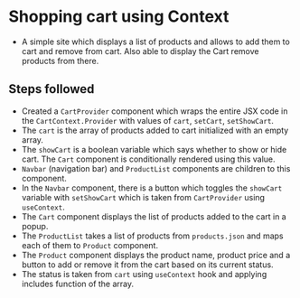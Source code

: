 # Shopping cart using Context

- A simple site which displays a list of products and allows to add them to cart and remove from cart. Also able to display the Cart remove products from there.

## Steps followed

- Created a `CartProvider` component which wraps the entire JSX code in the `CartContext.Provider` with values of `cart`, `setCart`, `setShowCart`.
- The `cart` is the array of products added to cart initialized with an empty array.
- The `showCart` is a boolean variable which says whether to show or hide cart. The `Cart` component is conditionally rendered using this value.
- `Navbar` (navigation bar) and `ProductList` components are children to this component.
- In the `Navbar` component, there is a button which toggles the `showCart` variable with `setShowCart` which is taken from `CartProvider` using `useContext`.
- The `Cart` component displays the list of products added to the cart in a popup.
- The `ProductList` takes a list of products from `products.json` and maps each of them to `Product` component.
- The `Product` component displays the product name, product price and a button to add or remove it from the cart based on its current status.
- The status is taken from `cart` using `useContext` hook and applying includes function of the array.
